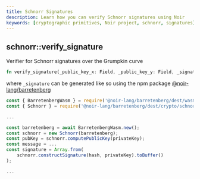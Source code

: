 ```yaml
---
title: Schnorr Signatures
description: Learn how you can verify Schnorr signatures using Noir
keywords: [cryptographic primitives, Noir project, schnorr, signatures]
---
```


## schnorr::verify_signature

Verifier for Schnorr signatures over the Grumpkin curve

```rust
fn verify_signature(_public_key_x: Field, _public_key_y: Field, _signature: [u8; 64], _message: [u8]) -> Field
```

where `_signature` can be generated like so using the npm package
[@noir-lang/barretenberg](https://www.npmjs.com/package/@noir-lang/barretenberg)

```js
const { BarretenbergWasm } = require('@noir-lang/barretenberg/dest/wasm');
const { Schnorr } = require('@noir-lang/barretenberg/dest/crypto/schnorr');

...

const barretenberg = await BarretenbergWasm.new();
const schnorr = new Schnorr(barretenberg);
const pubKey = schnorr.computePublicKey(privateKey);
const message = ...
const signature = Array.from(
    schnorr.constructSignature(hash, privateKey).toBuffer()
);

...
```
